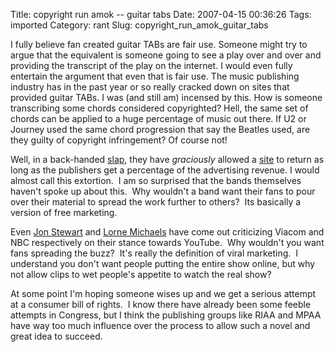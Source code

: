 Title: copyright run amok -- guitar tabs
Date: 2007-04-15 00:36:26
Tags: imported
Category: rant
Slug: copyright_run_amok_guitar_tabs


I fully believe fan created guitar TABs are fair use.  Someone might try to argue that the equivalent is someone going to see a play over and over and providing the transcript of the play on the internet.  I would even fully entertain the argument that even that is fair use.
The music publishing industry has in the past year or so really cracked down on sites that provided guitar TABs.  I was (and still am) incensed by this.  How is someone transcribing some chords considered copyrighted?  Hell, the same set of chords can be applied to a huge percentage of music out there.  If U2 or Journey used the same chord progression that say the Beatles used, are they guilty of copyright infringement?  Of course not!

Well, in a back-handed <a href="http://arstechnica.com/news.ars/post/20070402-legal-guitar-tabs-return-to-the-web.html">slap</a>, they have <em>graciously</em> allowed a <a href="http://www.mxtabs.net/" title="Like the insidious ">site</a> to return as long as the publishers get a percentage of the advertising revenue.  I would almost call this extortion.  I am so surprised that the bands themselves haven't spoke up about this.  Why wouldn't a band want their fans to pour over their material to spread the work further to others?  Its basically a version of free marketing.

Even <a href="http://www.techdirt.com/articles/20070323/161758.shtml">Jon Stewart</a> and <a href="http://www.observer.com/printpage.asp?iid=14565&ic=NYTV">Lorne Michaels</a> have come out criticizing Viacom and NBC respectively on their stance towards YouTube.  Why wouldn't you want fans spreading the buzz?  It's really the definition of viral marketing.  I understand you don't want people putting the entire show online, but why not allow clips to wet people's appetite to watch the real show?

At some point I'm hoping someone wises up and we get a serious attempt at a consumer bill of rights.  I know there have already been some feeble attempts in Congress, but I think the publishing groups like RIAA and MPAA have way too much influence over the process to allow such a novel and great idea to succeed.
